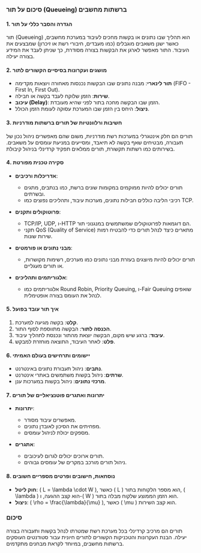 ### סיכום על תור (Queueing) ברשתות מחשבים

#### 1. הגדרה והסבר כללי על תור
תור (Queueing) הוא תהליך שבו נתונים או בקשות מחכים לעיבוד במערכת מחשבים, כאשר ישנן משאבים מוגבלים (כמו מעבדים, חיבורי רשת או זיכרון) שמבצעים את העיבוד. התור מאפשר לארגן את הבקשות בצורה מסודרת, כך שניתן לעבד את המידע בצורה יעילה.

#### 2. מושגים ועקרונות בסיסיים הקשורים לתור
- **תור לינארי**: מבנה נתונים שבו הבקשות נכנסות מאחורה ויוצאות מקדימה (FIFO - First In, First Out).
- **שירות**: הזמן שלוקח לעבד בקשה או חבילה.
- **עיכוב (Delay)**: הזמן שבו הבקשה מחכה בתור לפני שהיא מעובדת.
- **ניצול**: היחס בין הזמן שבו המערכת עסוקה לעומת הזמן הכולל.

#### 3. חשיבות ורלוונטיות של תורים ברשתות מודרניות
תורים הם חלק אינטגרלי במערכות רשת מודרניות, משום שהם מאפשרים ניהול נכון של תעבורה, מבטיחים שאף בקשה לא תיאבד, ומסייעים במניעת עומסים על משאבים. בשירותים כמו רשתות תקשורת, תורים ממלאים תפקיד קרדינלי בניהול קיבולת.

#### 4. סקירה טכנית מפורטת
- **אדריכלות ורכיבים**:
  - תורים יכולים להיות ממוקמים במקומות שונים ברשת, כמו בנתבים, מתגים ובשרתים.
  - רכיבי הליבה כוללים חבילות נתונים, מערכות עיבוד, ותהליכים נפוצים כמו TCP.

- **פרוטוקולים ותקנים**:
  - TCP/IP, UDP, ו-HTTP הם דוגמאות לפרוטוקולים שמשתמשים במנגנוני תור.
  - תקני QoS (Quality of Service) מתארים כיצד לנהל תורים כדי להבטיח רמות שירות שונות.

- **מבני נתונים או פורמטים**:
  - תורים יכולים להיות מיוצגים בעזרת מבני נתונים כמו מערכים, רשימות מקושרות, או תורים מעגליים.

- **אלגוריתמים ותהליכים**:
  - אלגוריתמים כמו Round Robin, Priority Queuing, ו-Fair Queuing שואפים לנהל את העומס בצורה אופטימלית.

#### 5. איך תור עובד בפועל
1. **קלט**: בקשה מגיעה למערכת.
2. **הכנסה לתור**: הבקשה מתווספת לסוף התור.
3. **עיבוד**: ברגע שיש מקום, הבקשה יוצאת מהתור ונכנסת לתהליך עיבוד.
4. **פלט**: לאחר העיבוד, התוצאה מוחזרת למבקש.

#### 6. יישומים ותרחישים בעולם האמיתי
- **נתבים**: ניהול תעבורת נתונים באינטרנט.
- **שרתים**: ניהול בקשות משתמשים באתרי אינטרנט.
- **מרכזי נתונים**: ניהול בקשות במערכות ענן.

#### 7. יתרונות ואתגרים פוטנציאליים של תורים
- **יתרונות**:
  - מאפשרים עיבוד מסודר.
  - מפחיתים את הסיכון לאובדן נתונים.
  - מספקים יכולת לניהול עומסים.

- **אתגרים**:
  - תורים ארוכים יכולים לגרום לעיכובים.
  - ניהול תורים מורכב במקרים של עומסים גבוהים.

#### 8. נוסחאות, חישובים ופרטים מספריים חשובים
- **חוק ליטל**: \( L = \lambda \cdot W \), כאשר \( L \) הוא מספר הלקוחות בתור, \( \lambda \) הוא קצב ההגעה, ו-\( W \) הוא הזמן הממוצע שלקוח מבלה בתור.
- **ניצול**: \( \rho = \frac{\lambda}{\mu} \), כאשר \( \mu \) הוא קצב השירות.

### סיכום
תורים הם מרכיב קרדינלי בכל מערכת רשת שמטרתו לנהל בקשות ותעבורה בצורה יעילה. הבנת העקרונות והטכניקות הקשורים לתורים חיונית עבור סטודנטים העוסקים ברשתות מחשבים, במיוחד לקראת מבחנים מתקדמים.
